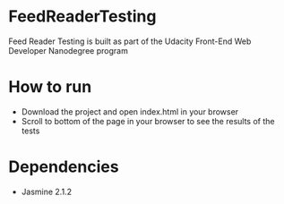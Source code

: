 # FeedReaderTesting

Feed Reader Testing is built as part of the Udacity Front-End Web Developer Nanodegree program

# How to run

- Download the project and open index.html in your browser
- Scroll to bottom of the page in your browser to see the results of the tests

# Dependencies

- Jasmine 2.1.2

